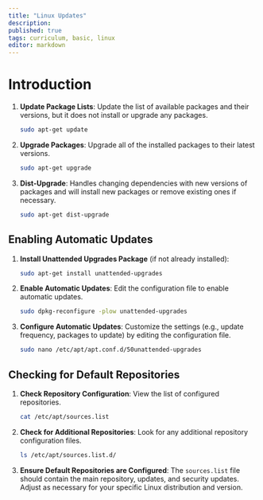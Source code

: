 ```yaml
---
title: "Linux Updates"
description: 
published: true
tags: curriculum, basic, linux
editor: markdown
---
```


# Introduction

1. **Update Package Lists**: Update the list of available packages and their versions, but it does not install or upgrade any packages.
   ```bash
   sudo apt-get update
   ```

2. **Upgrade Packages**: Upgrade all of the installed packages to their latest versions.
   ```bash
   sudo apt-get upgrade
   ```

3. **Dist-Upgrade**: Handles changing dependencies with new versions of packages and will install new packages or remove existing ones if necessary.
   ```bash
   sudo apt-get dist-upgrade
   ```

## Enabling Automatic Updates

1. **Install Unattended Upgrades Package** (if not already installed):
   ```bash
   sudo apt-get install unattended-upgrades
   ```

2. **Enable Automatic Updates**: Edit the configuration file to enable automatic updates.
   ```bash
   sudo dpkg-reconfigure -plow unattended-upgrades
   ```

3. **Configure Automatic Updates**: Customize the settings (e.g., update frequency, packages to update) by editing the configuration file.
   ```bash
   sudo nano /etc/apt/apt.conf.d/50unattended-upgrades
   ```

## Checking for Default Repositories

1. **Check Repository Configuration**: View the list of configured repositories.
   ```bash
   cat /etc/apt/sources.list
   ```

2. **Check for Additional Repositories**: Look for any additional repository configuration files.
   ```bash
   ls /etc/apt/sources.list.d/
   ```

3. **Ensure Default Repositories are Configured**: The `sources.list` file should contain the main repository, updates, and security updates. Adjust as necessary for your specific Linux distribution and version.
